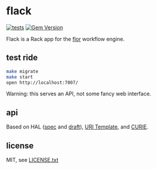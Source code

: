 
# flack

[![tests](https://github.com/floraison/flack/workflows/test/badge.svg)](https://github.com/floraison/flack/actions)
[![Gem Version](https://badge.fury.io/rb/flack.svg)](http://badge.fury.io/rb/flack)

Flack is a Rack app for the [flor](https://github.com/floraison/flor) workflow engine.


## test ride

```sh
make migrate
make start
open http://localhost:7007/
```

Warning: this serves an API, not some fancy web interface.


## api

Based on HAL ([spec](http://stateless.co/hal_specification.html) and [draft](https://tools.ietf.org/html/draft-kelly-json-hal-08)), [URI Template](https://tools.ietf.org/html/rfc6570), and [CURIE](https://www.w3.org/TR/curie/).


## license

MIT, see [LICENSE.txt](LICENSE.txt)

